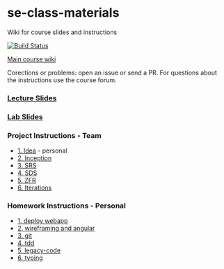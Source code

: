 # se-class-materials
Wiki for course slides and instructions 

[![Build Status](https://travis-ci.com/jce-il/se-class-materials.svg?token=A32fEPgKUvjwnDqzT4qn&branch=master)](https://travis-ci.com/jce-il/se-class-materials)

[Main course wiki](https://github.com/jce-il/se-class/wiki)

Corections or problems: open an issue or send a PR. For questions about the instructions use the course forum.

### [Lecture Slides](lecture/)
### [Lab Slides](lab/)

### Project Instructions - Team
  - [1. Idea](docs/proj1-idea.md) - personal
  - [2. Inception](docs/proj2-inception.md)
  - [3. SRS](docs/proj3-srs.md)
  - [4. SDS](docs/proj4-sds.md)
  - [5. ZFR](docs/proj5-zfr.md)
  - [6. Iterations](docs/proj6-iterations.md)

### Homework Instructions - Personal
  - [1. deploy webapp](docs/hw1-deploy-webapp.md)
  - [2. wireframing and angular](docs/hw2-wireframing-angular.md)
  - [3. git](docs/hw3-git.md)
  - [4. tdd](docs/hw4-tdd.md)
  - [5. legacy-code](docs/hw5-legacy.md)
  - [6. typing](docs/hw6-typing.md) 
